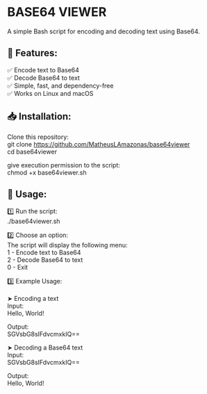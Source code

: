 # BASE64 VIEWER
A simple Bash script for encoding and decoding text using Base64.

## 📌 Features:
✅ Encode text to Base64<br>
✅ Decode Base64 to text<br>
✅ Simple, fast, and dependency-free<br>
✅ Works on Linux and macOS<br>

## 📥 Installation:
Clone this repository:<br>
git clone https://github.com/MatheusLAmazonas/base64viewer<br>
cd base64viewer<br>

give execution permission to the script:<br>
chmod +x base64viewer.sh

## 🚀 Usage:

1️⃣ Run the script:<br>
./base64viewer.sh<br>


2️⃣ Choose an option:<br>
The script will display the following menu:<br>
1 - Encode text to Base64  <br>
2 - Decode Base64 to text  <br>
0 - Exit  <br>

3️⃣ Example Usage:<br>
<br>
➤ Encoding a text<br>
Input:<br>
Hello, World!<br>

Output:<br>
SGVsbG8sIFdvcmxkIQ==<br>

➤ Decoding a Base64 text<br>
Input:<br>
SGVsbG8sIFdvcmxkIQ==<br>

Output:<br>
Hello, World!<br>

